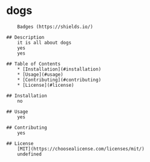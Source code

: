 # dogs 

        Badges (https://shields.io/)
        
    ## Description
        it is all about dogs 
        yes 
        yes 

    ## Table of Contents
        * [Installation](#installation)
        * [Usage](#usage)
        * [Contributing](#contributing)
        * [License](#license)
        
    ## Installation
        no

    ## Usage
        yes 
        
    ## Contributing
        yes 

    ## License
        [MIT](https://choosealicense.com/licenses/mit/)
        undefined
